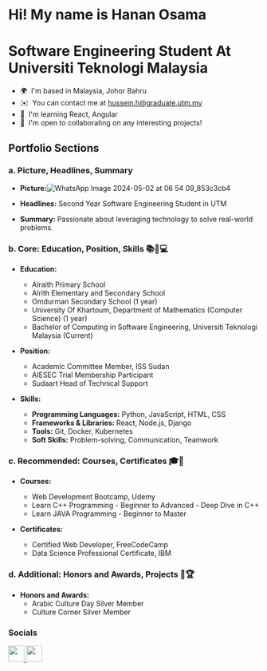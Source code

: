 # Hi! My name is Hanan Osama
Software Engineering Student At Universiti Teknologi Malaysia
===================================================================================================================================

* 🌍  I'm based in Malaysia, Johor Bahru
* ✉️  You can contact me at [hussein.h@graduate.utm.my](mailto:hussein.h@graduate.utm.my)
* 🧠  I'm learning React, Angular
* 🤝  I'm open to collaborating on any interesting projects!

## Portfolio Sections

### a. Picture, Headlines, Summary

- **Picture:**![WhatsApp Image 2024-05-02 at 06 54 09_853c3cb4](https://github.com/Hanan20x/Hanan20x/assets/142499378/020eb398-2bb4-49d5-b8d0-f164e4cd5d79)


- **Headlines:** Second Year Software Engineering Student in UTM
- **Summary:** Passionate about leveraging technology to solve real-world problems.

### b. Core: Education, Position, Skills 📚💼💻

- **Education:**
  - Alraith Primary School
  - Alrith Elementary and Secondary School
  - Omdurman Secondary School (1 year)
  - University Of Khartoum, Department of Mathematics (Computer Science) (1 year)
  - Bachelor of Computing in Software Engineering, Universiti Teknologi Malaysia (Current)

- **Position:**
  - Academic Committee Member, ISS Sudan
  - AIESEC Trial Membership Participant
  - Sudaart Head of Technical Support

- **Skills:**
  - **Programming Languages:** Python, JavaScript, HTML, CSS
  - **Frameworks & Libraries:** React, Node.js, Django
  - **Tools:** Git, Docker, Kubernetes
  - **Soft Skills:** Problem-solving, Communication, Teamwork

### c. Recommended: Courses, Certificates 🎓📜

- **Courses:**
  - Web Development Bootcamp, Udemy
  - Learn C++ Programming - Beginner to Advanced - Deep Dive in C++
  - Learn JAVA Programming - Beginner to Master

- **Certificates:**
  - Certified Web Developer, FreeCodeCamp
  - Data Science Professional Certificate, IBM

### d. Additional: Honors and Awards, Projects 🏅🏆

- **Honors and Awards:**
  - Arabic Culture Day Silver Member
  - Culture Corner Silver Member

### Socials

<p align="left">
  <a href="https://www.github.com/Hanan20x" target="_blank" rel="noreferrer">
    <picture>
      <source media="(prefers-color-scheme: dark)" srcset="https://raw.githubusercontent.com/danielcranney/readme-generator/main/public/icons/socials/github-dark.svg" />
      <source media="(prefers-color-scheme: light)" srcset="https://raw.githubusercontent.com/danielcranney/readme-generator/main/public/icons/socials/github.svg" />
      <img src="https://raw.githubusercontent.com/danielcranney/readme-generator/main/public/icons/socials/github.svg" width="32" height="32" />
    </picture>
  </a>
  <a href="http://www.instagram.com/hanan_osama_793" target="_blank" rel="noreferrer">
    <picture>
      <source media="(prefers-color-scheme: dark)" srcset="https://raw.githubusercontent.com/danielcranney/readme-generator/main/public/icons/socials/instagram-dark.svg" />
      <source media="(prefers-color-scheme: light)" srcset="https://raw.githubusercontent.com/danielcranney/readme-generator/main/public/icons/socials/instagram.svg" />
      <img src="https://raw.githubusercontent.com/danielcranney/readme-generator/main/public/icons/socials/instagram.svg" width="32" height="32" />
    </picture>
  </a>
</p>
